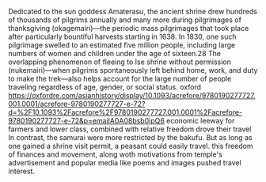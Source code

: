 Dedicated to the sun goddess Amaterasu, the ancient shrine drew hundreds of thousands of pilgrims annually and many more during pilgrimages of thanksgiving (okagemairi)—the periodic mass pilgrimages that took place after particularly bountiful harvests starting in 1638. In 1830, one such pilgrimage swelled to an estimated five million people, including large numbers of women and children under the age of sixteen.28 The overlapping phenomenon of fleeing to Ise shrine without permission (nukemairi)—when pilgrims spontaneously left behind home, work, and duty to make the trek—also helps account for the large number of people traveling regardless of age, gender, or social status.
oxford  https://oxfordre.com/asianhistory/display/10.1093/acrefore/9780190277727.001.0001/acrefore-9780190277727-e-72?d=%2F10.1093%2Facrefore%2F9780190277727.001.0001%2Facrefore-9780190277727-e-72&p=emailA0A08bsb0ipQ6
economic leeway for farmers and lower class, combined with relative freedom drove their travel
In contrast, the samurai were more restricted by the bakufu. But as long as one gained a shrine visit permit, a peasant could easily travel.
this freedom of finances and movement, along woth motivations from temple's advertisement and popular media like poems and images pushed travel interest. 